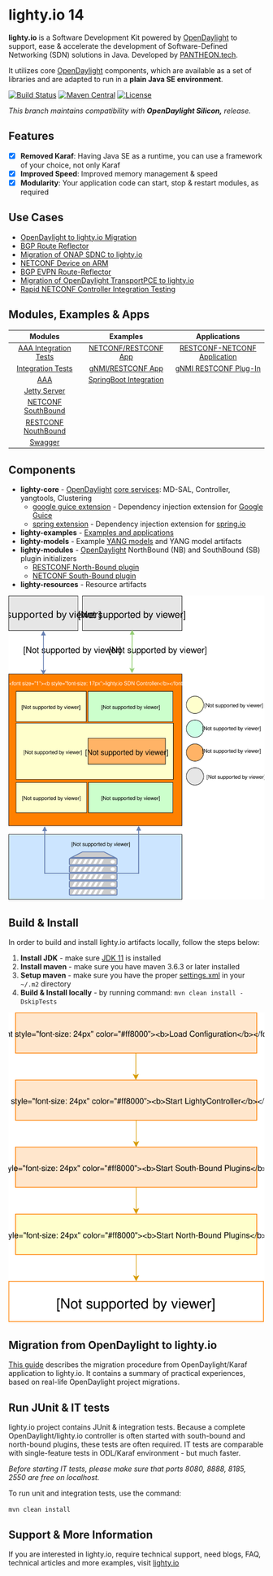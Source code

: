 # lighty.io 14
__lighty.io__ is a Software Development Kit powered by [OpenDaylight](https://www.opendaylight.org/) to support, ease & accelerate the development of
Software-Defined Networking (SDN) solutions in Java. Developed by [PANTHEON.tech](https://pantheon.tech).

It utilizes core [OpenDaylight](https://www.opendaylight.org/) components, which are available as a set of libraries and are adapted to run in a __plain Java SE environment__.

[![Build Status](https://github.com/PANTHEONtech/lighty/workflows/Build/badge.svg?branch=master)](https://github.com/PANTHEONtech/lighty/actions)
[![Maven Central](https://maven-badges.herokuapp.com/maven-central/io.lighty.core/lighty-bom/badge.svg)](https://maven-badges.herokuapp.com/maven-central/io.lighty.core/lighty-bom)
[![License](https://img.shields.io/badge/License-EPL%201.0-blue.svg)](https://opensource.org/licenses/EPL-1.0)

_This branch maintains compatibility with __OpenDaylight Silicon,__ release._

## Features
- [x] __Removed Karaf__: Having Java SE as a runtime, you can use a framework of your choice, not only Karaf
- [x] __Improved Speed__: Improved memory management & speed
- [x] __Modularity__: Your application code can start, stop & restart modules, as required

## Use Cases

- [OpenDaylight to lighty.io Migration](docs/ODL-migration-guide.md)
- [BGP Route Reflector](https://pantheon.tech/lighty-io-bgp-route-reflector/)
- [Migration of ONAP SDNC to lighty.io](https://lighty.io/migration-of-onap-sdnc-to-lighty-io/)
- [NETCONF Device on ARM](https://lighty.io/lighty-io-netconf-device-on-arm/)
- [BGP EVPN Route-Reflector](https://pantheon.tech/lightyio-bgp-evpn-rr/)
- [Migration of OpenDaylight TransportPCE to lighty.io](https://lighty.io/migration-of-odl-transportpce-to-lighty-io/)
- [Rapid NETCONF Controller Integration Testing](https://lighty.io/netconf-performance-test/)

## Modules, Examples & Apps
| Modules | Examples | Applications |
| :---: | :---: | :---:|
| [AAA Integration Tests](/lighty-modules/integration-tests-aaa/) | [NETCONF/RESTCONF App](/lighty-examples/lighty-community-restconf-netconf-app) | [RESTCONF-NETCONF Application](/lighty-applications/lighty-rnc-app-aggregator/) | 
| [Integration Tests](/lighty-modules/integration-tests/) | [gNMI/RESTCONF App](/lighty-examples/lighty-gnmi-community-restconf-app) | [gNMI RESTCONF Plug-In](/lighty-applications/lighty-rcgnmi-app-aggregator/) | 
| [AAA](/lighty-modules/lighty-aaa/) | [SpringBoot Integration](/lighty-examples/lighty-controller-springboot-netconf) | | 
| [Jetty Server](/lighty-modules/lighty-jetty-server/) | | | 
| [NETCONF SouthBound](/lighty-modules/lighty-netconf-sb/) | | | 
| [RESTCONF NouthBound](/lighty-modules/lighty-restconf-nb-community/) | | | 
| [Swagger](/lighty-modules/lighty-swagger/) | | |

## Components
* __lighty-core__ - [OpenDaylight](https://www.opendaylight.org/) [core services](lighty-core/lighty-controller/README.md): MD-SAL, Controller, yangtools, Clustering
  - [google guice extension](lighty-core/lighty-controller-guice-di/README.md) - Dependency injection extension for [Google Guice](https://github.com/google/guice)
  - [spring extension](lighty-core/lighty-controller-spring-di/README.md) - Dependency injection extension for [spring.io](https://spring.io/)  
* __lighty-examples__ - [Examples and applications](lighty-examples/README.md)
* __lighty-models__ - Example [YANG models](lighty-models/README.md) and YANG model artifacts
* __lighty-modules__ - [OpenDaylight](https://www.opendaylight.org/) NorthBound (NB) and SouthBound (SB) plugin initializers
  - [RESTCONF North-Bound plugin](lighty-modules/lighty-restconf-nb-community)
  - [NETCONF South-Bound plugin](lighty-modules/lighty-netconf-sb) 
* __lighty-resources__ - Resource artifacts


![architecture](docs/lighty.io-controller-architecture.svg)

## Build & Install
In order to build and install lighty.io artifacts locally, follow the steps below:
1. __Install JDK__ - make sure [JDK 11](https://jdk.java.net/11/) is installed
2. __Install maven__ - make sure you have maven 3.6.3 or later installed
3. __Setup maven__ - make sure you have the proper [settings.xml](https://github.com/opendaylight/odlparent/blob/master/settings.xml) in your ```~/.m2``` directory
4. __Build & Install locally__ - by running command: ``mvn clean install -DskipTests``

![controller startup sequence](docs/lighty.io-controller-startup-sequence.svg)

## Migration from OpenDaylight to lighty.io
[This guide](docs/ODL-migration-guide.md) describes the migration procedure from OpenDaylight/Karaf application to lighty.io.
It contains a summary of practical experiences, based on real-life OpenDaylight project migrations.


## Run JUnit & IT tests
lighty.io project contains JUnit & integration tests. Because a complete OpenDaylight/lighty.io controller is often started with south-bound and north-bound plugins, these tests are often required.
IT tests are comparable with single-feature tests in ODL/Karaf environment - but much faster.

_Before starting IT tests, please make sure that ports 8080, 8888, 8185, 2550 are free on localhost._

To run unit and integration tests, use the command:

```mvn clean install```

## Support & More Information
If you are interested in lighty.io, require technical support, need blogs, FAQ, technical articles and more examples, visit [lighty.io](https://lighty.io/)
